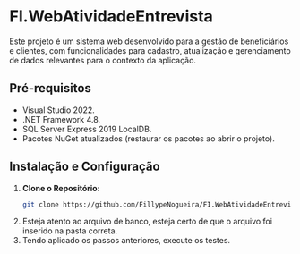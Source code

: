 # FI.WebAtividadeEntrevista

Este projeto é um sistema web desenvolvido para a gestão de beneficiários e clientes, com funcionalidades para cadastro, atualização e gerenciamento de dados relevantes para o contexto da aplicação.

## Pré-requisitos

- Visual Studio 2022.
- .NET Framework 4.8.
- SQL Server Express 2019 LocalDB.
- Pacotes NuGet atualizados (restaurar os pacotes ao abrir o projeto).

## Instalação e Configuração

1. **Clone o Repositório:**
   ```bash
   git clone https://github.com/FillypeNogueira/FI.WebAtividadeEntrevista.git

2. Esteja atento ao arquivo de banco, esteja certo de que o arquivo foi inserido na pasta correta.
3. Tendo aplicado os passos anteriores, execute os testes.
